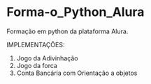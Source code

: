 # Forma-o_Python_Alura
Formação em python da plataforma Alura.

IMPLEMENTAÇÕES:
 1. Jogo da Adivinhação
 2. Jogo da forca
 3. Conta Bancária com Orientação a objetos
